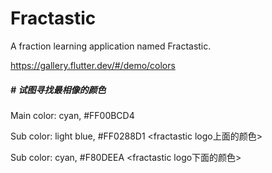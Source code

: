 # Fractastic

A fraction learning application named Fractastic.

https://gallery.flutter.dev/#/demo/colors
<h5>
# 试图寻找最相像的颜色
</h5>
Main color: cyan, #FF00BCD4 <fractastic logo中间的颜色>

Sub color: light blue, #FF0288D1 <fractastic logo上面的颜色>

Sub color: cyan, #F80DEEA <fractastic logo下面的颜色>
